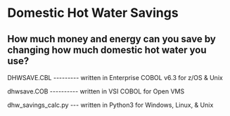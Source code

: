 # Domestic Hot Water Savings
## How much money and energy can you save by changing how much domestic hot water you use?

DHWSAVE.CBL --------- written in Enterprise COBOL v6.3 for z/OS & Unix

dhwsave.COB ---------- written in VSI COBOL for Open VMS

dhw_savings_calc.py --- written in Python3 for Windows, Linux, & Unix
